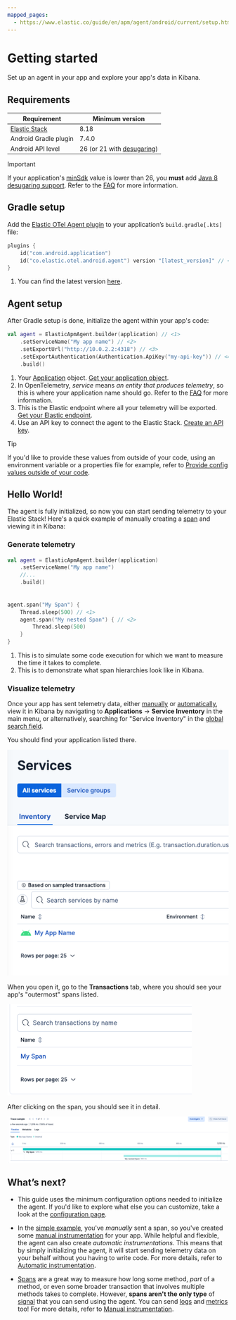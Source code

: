 ```yaml
---
mapped_pages:
  - https://www.elastic.co/guide/en/apm/agent/android/current/setup.html
---
```


# Getting started

Set up an agent in your app and explore your app's data in Kibana.

## Requirements

| Requirement                                       | Minimum version                                                                                           |
|---------------------------------------------------|-----------------------------------------------------------------------------------------------------------|
| [Elastic Stack](https://www.elastic.co/elastic-stack) | 8.18                                                                                                      |
| Android Gradle plugin                             | 7.4.0                                                                                                     |
| Android API level                                 | 26 (or 21 with [desugaring](https://developer.android.com/studio/write/java8-support#library-desugaring)) |

> [!IMPORTANT]
> If your application's [minSdk](https://developer.android.com/studio/publish/versioning#minsdk) value is lower than 26, you **must** add [Java 8 desugaring support](https://developer.android.com/studio/write/java8-support#library-desugaring).
> Refer to the [FAQ](faq.md#why-is-enabling-desugaring-support-on-apps-with-minsdk-below-26-necessary) for more information.

## Gradle setup

Add the [Elastic OTel Agent plugin](https://plugins.gradle.org/plugin/co.elastic.otel.android.agent) to your application’s `build.gradle[.kts]` file:

```kotlin
plugins {
    id("com.android.application")
    id("co.elastic.otel.android.agent") version "[latest_version]" // <1>
}
```

1. You can find the latest version [here](https://plugins.gradle.org/plugin/co.elastic.otel.android.agent).

## Agent setup

After Gradle setup is done, initialize the agent within your app's code:

```kotlin
val agent = ElasticApmAgent.builder(application) // <1>
    .setServiceName("My app name") // <2>
    .setExportUrl("http://10.0.2.2:4318") // <3>
    .setExportAuthentication(Authentication.ApiKey("my-api-key")) // <4>
    .build()
```

1. Your [Application](https://developer.android.com/reference/android/app/Application) object. [Get your application object](how-tos.md#how-to-get-my-android-application-instance).
2. In OpenTelemetry, _service_ means _an entity that produces telemetry_, so this is where your application name should go. Refer to the [FAQ](faq.md#why-does-my-app-have-to-be-referred-to-as-service) for more information.
3. This is the Elastic endpoint where all your telemetry will be exported. [Get your Elastic endpoint](how-tos.md#how-to-get-my-elastic-stack-export-endpoint).
4. Use an API key to connect the agent to the Elastic Stack. [Create an API key](how-tos.md#how-to-create-an-api-key).

> [!TIP]
> If you'd like to provide these values from outside of your code, using an environment variable or a properties file for example, refer to [Provide config values outside of your code](how-tos.md#how-to-provide-config-values-from-outside-of-my-code).

## Hello World!

The agent is fully initialized, so now you can start sending telemetry to your Elastic Stack! Here's a quick example of manually creating a [span](https://opentelemetry.io/docs/concepts/signals/traces/#spans) and viewing it in Kibana:

### Generate telemetry

```kotlin
val agent = ElasticApmAgent.builder(application)
    .setServiceName("My app name")
    //...
    .build()


agent.span("My Span") {
    Thread.sleep(500) // <1>
    agent.span("My nested Span") { // <2>
        Thread.sleep(500)
    }
}
```
1. This is to simulate some code execution for which we want to measure the time it takes to complete.
2. This is to demonstrate what span hierarchies look like in Kibana.

### Visualize telemetry

Once your app has sent telemetry data, either [manually](manual-instrumentation.md) or [automatically](automatic-instrumentation.md), view it in Kibana by navigating to **Applications** → **Service Inventory** in the main menu, or alternatively, searching for "Service Inventory" in the [global search field](https://www.elastic.co/guide/en/kibana/current/introduction.html#kibana-navigation-search).

You should find your application listed there.

![image](images/span-visualization/1.png)

When you open it, go to the **Transactions** tab, where you should see your app's "outermost" spans listed.

![image](images/span-visualization/2.png)

After clicking on the span, you should see it in detail.

![image](images/span-visualization/3.png)

## What’s next?

- This guide uses the minimum configuration options needed to initialize the agent. If you'd like to explore what else you can customize, take a look at the [configuration page](configuration.md).

- In the [simple example](#hello-world), you've _manually_ sent a span, so you've created some [manual instrumentation](manual-instrumentation.md) for your app. While helpful and flexible, the agent can also create _automatic instrumentations_. This means that by simply initializing the agent, it will start sending telemetry data on your behalf without you having to write code. For more details, refer to [Automatic instrumentation](automatic-instrumentation.md).

- [Spans](https://opentelemetry.io/docs/concepts/signals/traces/#spans) are a great way to measure how long some method, _part_ of a method, or even some broader transaction that involves multiple methods takes to complete. However, **spans aren't the only type** of [signal](https://opentelemetry.io/docs/concepts/signals/) that you can send using the agent. You can send [logs](https://opentelemetry.io/docs/concepts/signals/logs/) and [metrics](https://opentelemetry.io/docs/concepts/signals/metrics/) too! For more details, refer to [Manual instrumentation](manual-instrumentation.md).

